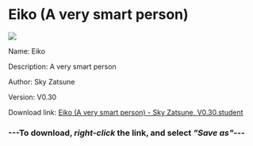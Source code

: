 # Eiko (A very smart person)

<img src = "https://raw.githubusercontent.com/Arbiter1223/Daigaku-Gurashi-Custom-Students/master/Students/Files/Eiko%20(A%20very%20smart%20person).png">

Name: Eiko

Description: A very smart person

Author: Sky Zatsune

Version: V0.30

Download link: <a href="https://raw.githubusercontent.com/Arbiter1223/Daigaku-Gurashi-Custom-Students/master/Students/Files/Eiko%20(A%20very%20smart%20person)%20-%20Sky%20Zatsune%2C%20V0.30.student">Eiko (A very smart person) - Sky Zatsune, V0.30.student</a>

### ---**To download, _right-click_ the link, and select _"Save as"_**---
